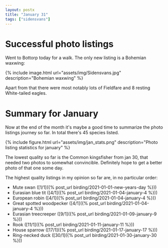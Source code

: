 ```yaml
---
layout: postx
title: "January 31"
tags: ["sidensvans"]
---
```

# Successful photo listings
Went to Bottorp today for a walk. The only new listing is a Bohemian waxwing:

{% include image.html url="assets/img/Sidensvans.jpg" description="Bohemian waxwing" %}

Apart from that there were most notably lots of Fieldfare and 8 resting
White-tailed eagles.

# Summary for January
Now at the end of the month it's maybe a good time to summarize the photo
listings journey so far. In total there's 45 species listed.

{% include figure.html url="assets/img/jan_stats.png" description="Photo listing statistics for january" %}

The lowest quality so far is the Common kingsfisher from jan 30, that needed
two photos to somewhat convincible. Definitely hope to get a better photo of
that one some day.

The highest quality listings in my opinion so far are, in no particular order:
* Mute swan ([1/1]({% post_url birding/2021-01-01-new-years-day %}))
* Eurasian blue tit ([4/1]({% post_url birding/2021-01-04-january-4 %}))
* European robin ([4/1]({% post_url birding/2021-01-04-january-4 %}))
* Great spotted woodpecker ([4/1]({% post_url birding/2021-01-04-january-4 %}))
* Eurasian treecreeper ([9/1]({% post_url birding/2021-01-09-january-9 %}))
* Rook ([11/1]({% post_url birding/2021-01-11-january-11 %}))
* House sparrow ([17/1]({% post_url birding/2021-01-17-january-17 %}))
* Ring-necked duck ([30/1]({% post_url birding/2021-01-30-january-30 %}))

